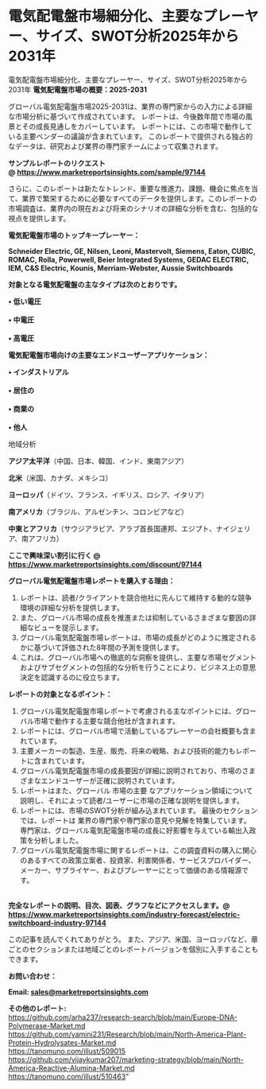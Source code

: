 # 電気配電盤市場細分化、主要なプレーヤー、サイズ、SWOT分析2025年から2031年
電気配電盤市場細分化、主要なプレーヤー、サイズ、SWOT分析2025年から2031年
<strong><b>電気配電盤市場の概要：2025-2031</b></strong>

グローバル電気配電盤市場2025-2031は、業界の専門家からの入力による詳細な市場分析に基づいて作成されています。 レポートは、今後数年間で市場の風景とその成長見通しをカバーしています。 レポートには、この市場で動作している主要ベンダーの議論が含まれています。 このレポートで提供される独占的なデータは、研究および業界の専門家チームによって収集されます。

<strong>サンプルレポートのリクエスト @ <a href=https://www.marketreportsinsights.com/sample/97144>https://www.marketreportsinsights.com/sample/97144</a></strong>

さらに、このレポートは新たなトレンド、重要な推進力、課題、機会に焦点を当て、業界で繁栄するために必要なすべてのデータを提供します。このレポートの市場調査は、業界内の現在および将来のシナリオの詳細な分析を含む、包括的な視点を提供します。

<strong>電気配電盤市場のトップキープレーヤー：</strong>

<strong>Schneider Electric, GE, Nilsen, Leoni, Mastervolt, Siemens, Eaton, CUBIC, ROMAC, Rolla, Powerwell, Beier Integrated Systems, GEDAC ELECTRIC, IEM, C&S Electric, Kounis, Merriam-Webster, Aussie Switchboards</strong>

<strong><b>対象となる電気配電盤の主なタイプは次のとおりです。</b></strong>

<strong>• 低い電圧<br><br>• 中電圧<br><br>• 高電圧</strong>

<strong><b>電気配電盤市場向けの主要なエンドユーザーアプリケーション：</b></strong>

<strong>• インダストリアル<br><br>• 居住の<br><br>• 商業の<br><br>• 他人</strong>

 地域分析

<strong><b>アジア太平洋</b></strong>（中国、日本、韓国、インド、東南アジア）

<strong><b>北米</b></strong>（米国、カナダ、メキシコ）

<strong><b>ヨーロッパ</b></strong>（ドイツ、フランス、イギリス、ロシア、イタリア）

<strong><b>南アメリカ</b></strong>（ブラジル、アルゼンチン、コロンビアなど）

<strong><b>中東とアフリカ</b></strong>（サウジアラビア、アラブ首長国連邦、エジプト、ナイジェリア、南アフリカ）

<strong>ここで興味深い割引に行く @ <a href=https://www.marketreportsinsights.com/discount/97144>https://www.marketreportsinsights.com/discount/97144</a></strong>

<strong><b>グローバル電気配電盤市場レポートを購入する理由：</b></strong>
<ol>
  <li>レポートは、読者/クライアントを競合他社に先んじて維持する動的な競争環境の詳細な分析を提供します。</li>
  <li>また、グローバル市場の成長を推進または抑制しているさまざまな要因の詳細なビューを提示します。</li>
  <li>グローバル電気配電盤市場レポートは、市場の成長がどのように推定されるかに基づいて評価された8年間の予測を提供します。</li>
  <li>これは、グローバル市場への徹底的な洞察を提供し、主要な市場セグメントおよびサブセグメントの包括的な分析を行うことにより、ビジネス上の意思決定を認識するのに役立ちます。</li>
</ol>
<strong><b>レポートの対象となるポイント：</b></strong>
<ol>
  <li>グローバル電気配電盤市場レポートで考慮される主なポイントには、グローバル市場で動作する主要な競合他社が含まれます。</li>
  <li>レポートには、グローバル市場で活動しているプレーヤーの会社概要も含まれています。</li>
  <li>主要メーカーの製造、生産、販売、将来の戦略、および技術的能力もレポートに含まれています。</li>
  <li>グローバル電気配電盤市場の成長要因が詳細に説明されており、市場のさまざまなエンドユーザーが正確に説明されています。</li>
  <li>レポートはまた、グローバル 市場の主要 なアプリケーション領域について説明し、それによって読者/ユーザーに市場の正確な説明を提供します。</li>
  <li>レポートには、市場のSWOT分析が組み込まれています。 最後のセクションでは、レポートは 業界の専門家や専門家の意見や見解を特集しています。 専門家は、グローバル電気配電盤市場の成長に好影響を与えている輸出入政策を分析しました。</li>
  <li>グローバル電気配電盤市場に関するレポートは、この調査資料の購入に関心のあるすべての政策立案者、投資家、利害関係者、サービスプロバイダー、メーカー、サプライヤー、およびプレーヤーにとって価値のある情報源です。</li>
</ol><br>
<strong>完全なレポートの説明、目次、図表、グラフなどにアクセスします。@ <a href=https://www.marketreportsinsights.com/industry-forecast/electric-switchboard-industry-97144>https://www.marketreportsinsights.com/industry-forecast/electric-switchboard-industry-97144</a></strong>

この記事を読んでくれてありがとう。 また、アジア、米国、ヨーロッパなど、章ごとのセクションまたは地域ごとのレポートバージョンを個別に入手することもできます。

<strong><b>お問い合わせ：</b></strong>

<strong>Email: </strong><a href=mailto:sales@marketreportsinsights.com><strong>sales@marketreportsinsights.com</strong></a>

<strong>その他のレポート:</strong>
<br>
<a href=https://github.com/arha237/research-search/blob/main/Europe-DNA-Polymerase-Market.md>https://github.com/arha237/research-search/blob/main/Europe-DNA-Polymerase-Market.md</a>
<br>
<a href=https://github.com/yamini231/Research/blob/main/North-America-Plant-Protein-Hydrolysates-Market.md>https://github.com/yamini231/Research/blob/main/North-America-Plant-Protein-Hydrolysates-Market.md</a>
<br>
<a href=https://tanomuno.com/illust/509015>https://tanomuno.com/illust/509015</a>
<br>
<a href=https://github.com/vijaykumar207/marketing-strategy/blob/main/North-America-Reactive-Alumina-Market.md>https://github.com/vijaykumar207/marketing-strategy/blob/main/North-America-Reactive-Alumina-Market.md</a>
<br>
<a href=https://tanomuno.com/illust/510463>https://tanomuno.com/illust/510463</a>"
